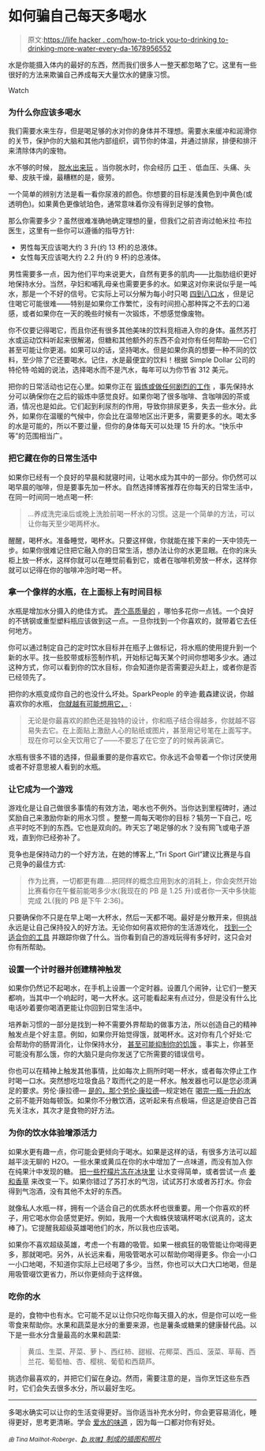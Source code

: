 # 如何骗自己每天多喝水

> 原文:[https://life hacker . com/how-to-trick you-to-drinking to-drinking-more-water-every-da-1678956552](https://lifehacker.com/how-to-trick-yourself-into-drinking-more-water-every-da-1678956552)

水是你能摄入体内的最好的东西，然而我们很多人一整天都忽略了它。这里有一些很好的方法来欺骗自己养成每天大量饮水的健康习惯。

Watch

### **为什么你应该多喝水**

我们需要水来生存，但是喝足够的水对你的身体并不理想。需要水来缓冲和润滑你的关节，保护你的大脑和其他内部组织，调节你的体温，并通过排尿，排便和排汗来清除体内的废物。

水不够的时候， [脱水出来玩](http://lifehacker.com/know-the-effects-of-dehydration-to-stop-them-before-the-5922874) 。当你脱水时，你会经历 [口干](https://lifehacker.com/this-video-explains-how-to-finally-get-rid-of-your-bad-1711989055) 、低血压、头痛、头晕、皮肤干燥，最糟糕的是，疲劳。

一个简单的辨别方法是看一看你尿液的颜色。你想要的目标是浅黄色到中黄色(或透明色)。如果黄色更像琥珀色，通常意味着你没有得到足够的食物。

那么你需要多少？虽然很难准确地确定理想的量，但我们之前咨询过帕米拉·布拉医生，这里有一些你可以遵循的指导方针:

*   男性每天应该喝大约 3 升(约 13 杯)的总液体。
*   女性每天应该喝大约 2.2 升(约 9 杯)的总液体。

男性需要多一点，因为他们平均来说更大，自然有更多的肌肉——比脂肪组织更好地保持水分。当然，孕妇和哺乳母亲也需要更多的水。如果这对你来说似乎是一吨水，那是一个不好的信号。它实际上可以分解为每小时只喝 [四到八口水](https://lifehacker.com/how-much-water-do-i-actually-need-to-drink-every-day-5986895) ，但是记住喝它可能很难——特别是如果你工作繁忙，没有时间担心那种挥之不去的口渴感，或者如果你在一天的晚些时候有一次锻炼，不想感觉像废物。

你不仅要记得喝它，而且你还有很多其他美味的饮料竞相进入你的身体。虽然苏打水或运动饮料听起来很解渴，但糖和其他额外的东西不会对你有任何帮助——它们甚至可能让你更渴。如果可以的话，坚持喝水。但是如果你真的想要一种不同的饮料，至少除了它还要喝水。记住，水是最便宜的饮料！根据 Simple Dollar 公司的特伦特·哈姆的说法，选择喝水而不是汽水，每年可以为你节省 312 美元。

把你的日常活动也记在心里。如果你正在 [锻炼或做任何剧烈的工作](http://lifehacker.com/how-much-water-you-should-drink-before-during-and-aft-1520633778) ，事先保持水分可以确保你在之后的锻炼中感觉良好。如果你喝了很多咖啡、含咖啡因的茶或酒，情况也是如此。它们起到利尿剂的作用，导致你排尿更多，失去一些水分。此外，如果你在温暖的气候中，你会比在温带地区出汗更多，需要更多的水。喝太多的水是可能的，所以不要过量，但你的身体每天可以处理 15 升的水。“快乐中等”的范围相当广。

### 把它藏在你的日常生活中

如果你已经有一个良好的早晨和就寝时间，让喝水成为其中的一部分。你仍然可以喝早晨的咖啡，但是要事先加一杯水。自然选择博客推荐在你每天的日常生活中，在同一时间同一地点喝一杯:

> ...养成洗完澡后或晚上洗脸前喝一杯水的习惯。这是一个简单的方法，可以让你每天至少喝两杯水。

醒醒，喝杯水。准备睡觉，喝杯水。只要这样做，你就能在接下来的一天中领先一步。如果你很难记住把它融入你的日常生活，想办法让你的水更显眼。在你的床头柜上放一杯水，这样你就可以在睡觉前看到它，或者在咖啡机旁放一杯水，这样你就可以记得在你的咖啡冲泡时喝一杯。

### 拿一个像样的水瓶，在上面标上有时间目标

水瓶是增加水分摄入的绝佳方式。 [弄个高质量的](https://lifehacker.com/choose-a-safe-reusable-water-bottle-399757) ，哪怕多花你一点钱。一个良好的不锈钢或重型塑料瓶应该做到这一点。一旦你找到一个你喜欢的，就带着它去任何地方。

你可以通过制定自己的定时饮水目标并在瓶子上做标记，将水瓶的使用提升到一个新的水平。找一些胶带或标签制作机，开始标记每天某个时间你想喝多少水。通过这种方式，你可以看到你的饮水目标，你会知道你是否需要迎头赶上，或者你是否已经领先了。

把你的水瓶变成你自己的也没什么坏处。SparkPeople 的辛迪·戴森建议说，你越喜欢你的水瓶， [你就越有可能想用它，](http://www.sparkpeople.com/resource/nutrition_articles.asp?id=1014) :

> 无论是你最喜欢的颜色还是独特的设计，你和瓶子结合得越多，你就越不容易失去它。在上面贴上激励人心的贴纸或图片，甚至用记号笔在上面写字。现在你可以全天饮用它了——不要忘了在它空了的时候再装满它。

水瓶有很多不错的选择，但最重要的是你喜欢它。你永远不会带着一个你讨厌使用或者不好意思被人看到的水瓶。

### **让它成为一个游戏**

游戏化是让自己做很多事情的有效方法，喝水也不例外。当你达到里程碑时，通过奖励自己来激励你新的用水习惯 。整整一周每天喝你的目标？犒劳一下自己，吃点平时吃不到的东西。它也是双向的。昨天忘了喝足够的水？没有网飞或电子游戏，直到你已经弥补了。

竞争也是保持动力的一个好方法，在她的博客上,“Tri Sport Girl”建议比赛是与自己竞争的最佳方式:

> 作为比赛，一切都更有趣....把同样的概念应用到水的消耗上，你会突然开始比赛看你在午餐前能喝多少水(我现在的 PB 是 1.25 升)或者你一天中多快能完成 2L(我的 PB 是下午 2:36)。

只要确保你不只是在早上喝一大杯水，然后一天都不喝。最好是分散开来，但挑战永远是让自己保持投入的好方法。无论你如何喜欢把你的生活游戏化， [找到一个适合你的工具](http://lifehacker.com/the-best-tools-to-productively-gamify-every-aspect-of-1531404316) 并跟踪你做了什么。当你看到自己的游戏玩得有多好时，这只会对你有所帮助。

### **设置一个计时器并创建精神触发**

如果你仍然记不起喝水，在手机上设置一个定时器。设置几个闹钟，让它们一整天都响，当其中一个响起时，喝一大杯水。这可能看起来有点过分，但是没有什么比电话吵着要你喝酒更能让你回到日常生活中。

培养新习惯的一部分是找到一种不需要外界帮助的做事方法，所以创造自己的精神触发点是个好主意。例如，如果你开始觉得饿，就喝杯水。这对你有几个好处:它会帮助你的肠胃消化，让你保持水分， [甚至可能抑制你的饥饿](https://lifehacker.com/drink-water-before-a-meal-to-reduce-hunger-seriously-5690919) 。事实上，你甚至可能没有那么饿，你的大脑只是向你发送了它所需要的错误信号。

你也可以在精神上触发其他事情，比如每次上厕所时喝一杯水，或者每次停止工作时喝一口水。突然想吃垃圾食品？取而代之的是一杯水。触发器也可以是您必须满足的要求。劳伦·康拉德— [是的，那个劳伦·康拉德](http://en.wikipedia.org/wiki/Lauren_Conrad)—规定她在 [喝完一瓶一升的水](http://laurenconrad.com/blog/2014/07/healthy-habits-how-to-make-yourself-drink-more-water/) 之前不能开始每顿饭。如果你不分散饮酒，这听起来有点极端，但这是迫使自己首先关注水，其次才是食物的好方法。

### **为你的饮水体验增添活力**

如果水更有趣一点，你可能会更倾向于喝水。如果是这样的话，有很多方法可以超越平淡无聊的 H2O。一些水果或黄瓜在你的水中增加了一点味道，而没有加入你在纯果汁中发现的糖。 [把一些柠檬片冻在冰块里](https://lifehacker.com/freeze-lemon-slices-in-ice-to-upgrade-your-water-5831549) 让水变得简单，或者尝试一点 [姜和香草](https://lifehacker.com/add-flavor-to-your-water-with-natural-add-ins-376032) 来改变一下。如果你错过了苏打水的气泡，试试苏打水或者苏打水。你会得到气泡酒，没有其他不太好的东西。

就像私人水瓶一样，拥有一个适合自己的优质水杯也很重要。用一个你喜欢的杯子，用它喝水你会感觉更好。例如，我用一个大蜘蛛侠玻璃杯喝水(说真的，这太棒了)。它提醒我超级英雄喝他们的水，所以我也应该喝。

如果你不喜欢超级英雄，考虑一个有趣的吸管。如果一根疯狂的吸管能让你喝得更多，那就喝吧。另外，从长远来看，用吸管喝水可以帮助你喝得更多。你会一小口一小口地喝，不知道你实际上已经喝了多少。当然，你也可以大口大口地喝，但是用吸管啜饮更省力，所以你更倾向于这样做。

### **吃你的水**

是的，食物中也有水。它可能不足以让你只吃你每天摄入的水，但是你可以吃一些零食来帮助你。水果和蔬菜是水分的重要来源，也是薯条或糖果的健康替代品。以下是一些水分含量最高的水果和蔬菜:

> 黄瓜、生菜、芹菜、萝卜、西红柿、甜椒、花椰菜、西瓜、菠菜、草莓、西兰花、葡萄柚、杏、樱桃、葡萄和西葫芦。

挑选你最喜欢的，并把它们留在身边。然而，需要注意的是，当你烹饪这些东西时，它们会失去很多水分，所以最好生吃。

* * *

多喝水确实可以让你的生活变得更好。当你适当补充水分时，你会更容易消化，睡得更好，思考更清晰。学会 [爱水的味道](http://lifehacker.com/learn-to-love-the-taste-of-water-5826784) ，因为每一口都对你有好处。

<small>*由 Tina Mailhot-Roberge、*</small>[<small>*【b 玫瑰】*</small>*制成的插图和照片*](https://www.flickr.com/photos/rosengrant/3702711699)